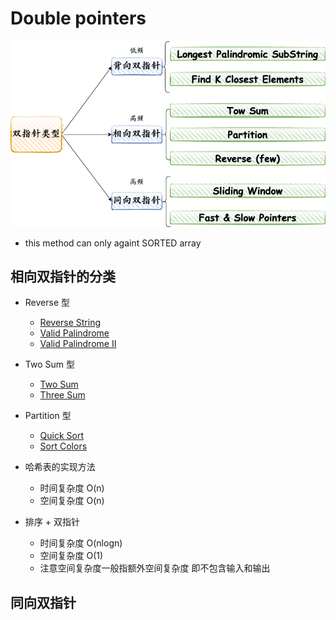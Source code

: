 # Double pointers

![Alt text](images/double-pointers.png?raw=true "Double Pointers")

* this method can only againt SORTED array

## 相向双指针的分类
* Reverse 型
    * [Reverse String](src/main/java/com/leetcode/doublepointers/E344ReverseString.java)
    * [Valid Palindrome](src/main/java/com/leetcode/doublepointers/E125ValidatePalindrome.java)
    * [Valid Palindrome II](src/main/java/com/leetcode/doublepointers/E680ValidatePalindromeII.java)

* Two Sum 型
    * [Two Sum](src/main/java/com/leetcode/doublepointers/E001TwoSum.java)
    * [Three Sum](src/main/java/com/leetcode/doublepointers/M015ThreeSum.java)

* Partition 型
    * [Quick Sort](src/main/java/com/sorting/QuickSort.java)
    * [Sort Colors](src/main/java/com/leetcode/doublepointers/M075SortColors.java)


* 哈希表的实现方法
    * 时间复杂度 O(n)
    * 空间复杂度 O(n)


* 排序 + 双指针
    * 时间复杂度 O(nlogn)
    * 空间复杂度 O(1)
    * 注意空间复杂度一般指额外空间复杂度 即不包含输入和输出






## 同向双指针